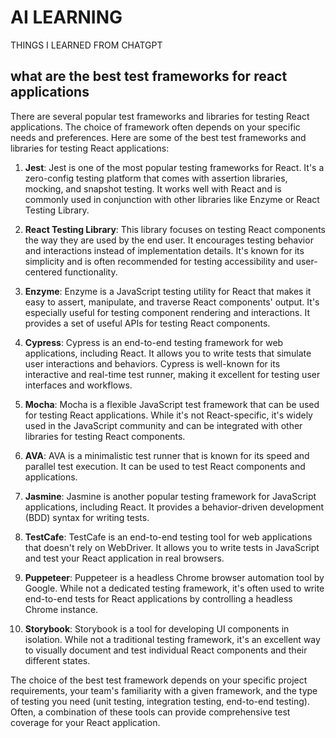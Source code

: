 # AI LEARNING

THINGS I LEARNED FROM CHATGPT

## what are the best test frameworks for react applications

There are several popular test frameworks and libraries for testing React applications. The choice of framework often depends on your specific needs and preferences. Here are some of the best test frameworks and libraries for testing React applications:

1. **Jest**: Jest is one of the most popular testing frameworks for React. It's a zero-config testing platform that comes with assertion libraries, mocking, and snapshot testing. It works well with React and is commonly used in conjunction with other libraries like Enzyme or React Testing Library.

2. **React Testing Library**: This library focuses on testing React components the way they are used by the end user. It encourages testing behavior and interactions instead of implementation details. It's known for its simplicity and is often recommended for testing accessibility and user-centered functionality.

3. **Enzyme**: Enzyme is a JavaScript testing utility for React that makes it easy to assert, manipulate, and traverse React components' output. It's especially useful for testing component rendering and interactions. It provides a set of useful APIs for testing React components.

4. **Cypress**: Cypress is an end-to-end testing framework for web applications, including React. It allows you to write tests that simulate user interactions and behaviors. Cypress is well-known for its interactive and real-time test runner, making it excellent for testing user interfaces and workflows.

5. **Mocha**: Mocha is a flexible JavaScript test framework that can be used for testing React applications. While it's not React-specific, it's widely used in the JavaScript community and can be integrated with other libraries for testing React components.

6. **AVA**: AVA is a minimalistic test runner that is known for its speed and parallel test execution. It can be used to test React components and applications.

7. **Jasmine**: Jasmine is another popular testing framework for JavaScript applications, including React. It provides a behavior-driven development (BDD) syntax for writing tests.

8. **TestCafe**: TestCafe is an end-to-end testing tool for web applications that doesn't rely on WebDriver. It allows you to write tests in JavaScript and test your React application in real browsers.

9. **Puppeteer**: Puppeteer is a headless Chrome browser automation tool by Google. While not a dedicated testing framework, it's often used to write end-to-end tests for React applications by controlling a headless Chrome instance.

10. **Storybook**: Storybook is a tool for developing UI components in isolation. While not a traditional testing framework, it's an excellent way to visually document and test individual React components and their different states.

The choice of the best test framework depends on your specific project requirements, your team's familiarity with a given framework, and the type of testing you need (unit testing, integration testing, end-to-end testing). Often, a combination of these tools can provide comprehensive test coverage for your React application.